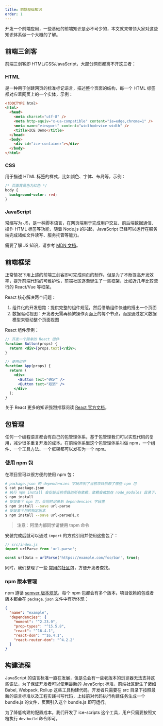 ```yaml
---
title: 前端基础知识
order: 1
---
```


开发一个前端应用，一些基础的前端知识是必不可少的，本文就来带领大家对这些知识体系做一个大概的了解。

## 前端三剑客

前端三剑客即 HTML/CSS/JavaScript，大部分网页都离不开这三者：

### HTML

是一种用于创建网页的标准标记语言，描述整个页面的结构，每一个 HTML 标签都对应着网页上的一个实体，示例：

```html
<!DOCTYPE html>
<html>
  <head>
    <meta charset="utf-8" />
    <meta http-equiv="x-ua-compatible" content="ie=edge,chrome=1" />
    <meta name="viewport" content="width=device-width" />
    <title>ICE Demo</title>
  </head>
  <body>
    <div id="ice-container"></div>
  </body>
</html>
```

### CSS

用于描述 HTML 标签的样式，比如颜色、字体、布局等，示例：

```css
/* 页面背景色为红色 */
body {
  background-color: red;
}
```

### JavaScript

常缩写为 JS，是一种脚本语言，在网页端用于完成用户交互、前后端数据通信、操作 HTML 标签等功能，随着 Node.js 的兴起，JavaScript 已经可以运行在服务端完成诸如文件读写、服务托管等能力。

需要了解 JS 知识，请参考 [MDN 文档](https://developer.mozilla.org/zh-CN/docs/Web/JavaScript)。

## 前端框架

正常情况下用上述的前端三剑客即可完成网页的制作，但是为了不断提高开发效率，提升前端代码的可维护性，前端社区逐渐诞生了一些框架，比如近几年比较流行的 React/Vue 等框架。

React 核心解决两个问题：

1. 组件化的开发思路：提供完整的组件规范，然后借助组件快速的搭出一个页面
2. 数据驱动视图：开发者无需再频繁操作页面上的每个节点，而是通过定义数据模型来驱动整个页面视图

React 组件示例：

```jsx
// 开发一个简单的 React 组件
function Button(props) {
  return <div>{props.text}</div>;
}

// 使用组件
function App(props) {
  return (
    <div>
      <Button text="确定" />
      <Button text="取消" />
    </div>
  );
}
```

关于 React 更多的知识强烈推荐阅读 [React 官方文档](https://reactjs.org/docs/getting-started.html)。

## 包管理

任何一个编程语言都会有自己的包管理体系，基于包管理我们可以实现代码的复用，减少很多重复开发的成本。在前端体系里这个包管理体系叫做 npm，一个组件、一个工具方法、一个框架都可以发布为一个 npm。

### 使用 npm 包

在项目里可以很方便的使用 npm 包：

```bash
# package.json 的 dependencies 字段声明了当前项目依赖了哪些 npm 包
$ cat package.json
# 执行 npm install 会安装当前项目的所有依赖，依赖会被放在 node_modules 目录下，这个目录不需要提交到 git 里
$ npm install
# 安装单个 npm 包，会同时记录到 dependencies 字段里
$ npm install --save url-parse
# 安装某个包的指定版本
$ npm install --save url-parse@1.x
```

> 注意：阿里内部同学请使用 tnpm 命令

安装完成后就可以通过 `import` 的方式引用并使用这些包了：

```js
// src/index.js
import urlParse from 'url-parse';

const urlData = urlParse('https://example.com/foo/bar', true);
```

同时，我们整理了一些 [常用的社区包](/docs/guide/resource/npms.md)，方便开发者查找。

### npm 版本管理

npm 遵循 [semver 版本规范](https://semver.org/lang/zh-CN/)，每个 npm 包都会有多个版本，项目依赖的包或者版本都会在 `package.json` 文件中有所体现：

```json
{
  "name": "example",
  "dependencies": {
    "moment": "^2.23.0",
    "prop-types": "^15.5.8",
    "react": "^16.4.1",
    "react-dom": "^16.4.1",
    "react-router-dom": "^4.2.2"
  }
}
```

## 构建流程

JavaScript 的语言标准一直在发展，但是总会有一些老版本的浏览器无法支持这些语法，为了保证开发者可以使用最新的 JavaScript 标准，前端社区诞生了诸如 Babel, Webpack, Rollup 这些工具构建代码。开发者只需要在 src 目录下按照最新的语言标准以及工程实践书写代码，上线前对代码执行构建任务生成一个 bundle.js 的文件，页面引入这个 bundle.js 即可运行。

为了降低构建的配置成本，我们开发了 ice-scripts 这个工具，用户只需要按照文档执行 `dev` `build` 命令即可。
